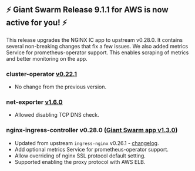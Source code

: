 ## :zap: Giant Swarm Release 9.1.1 for AWS is now active for you! :zap:
This release upgrades the NGINX IC app to upstream v0.28.0. It contains several non-breaking changes that fix a few issues. We also added metrics Service for prometheus-operator support. This enables scraping of metrics and better monitoring on the app.
### cluster-operator [v0.22.1](https://github.com/giantswarm/cluster-operator/releases/tag/v0.22.1)

- No change from the previous version.

### net-exporter [v1.6.0](https://github.com/giantswarm/net-exporter/blob/master/CHANGELOG.md#160-2020-01-29)

- Allowed disabling TCP DNS check.

### nginx-ingress-controller v0.28.0 ([Giant Swarm app v1.3.0](https://github.com/giantswarm/nginx-ingress-controller-app/blob/master/CHANGELOG.md#v130-2020-01-30))

- Updated from upstream `ingress-nginx` v0.26.1 - [changelog](https://github.com/kubernetes/ingress-nginx/releases/tag/nginx-0.28.0).
- Add optional metrics Service for prometheus-operator support.
- Allow overriding of nginx SSL protocol default setting.
- Supported enabling the proxy protocol with AWS ELB.
